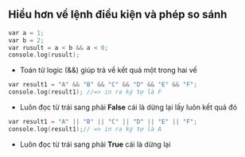## Hiểu hơn về lệnh điều kiện và phép so sánh

```c
var a = 1;
var b = 2;
var rusult = a < b && a < 0;
console.log(rusult);
```

- Toán tử logic (&&) giúp trả về kết quả một trong hai vế

```c
var result1 = "A" && "B" && "C" && "D" && "E" && "F";
console.log(result1); //=> in ra ký tự là F
```

- Luôn đọc từ trái sang phải **False** cái là dừng lại lấy luôn kết quả đó

```c
var result1 = "A" || "B" || "C" || "D" || "E" || "F";
console.log(result1);// => in ra ký tự là A
```

- Luôn đọc từ trái sang phải **True** cái là dừng lại
